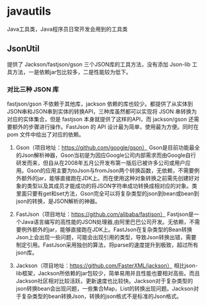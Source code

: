 # javautils
Java工具类，Java程序员日常开发会用到的工具类

## JsonUtil
提供了 Jackson/fastjson/gson 三个JSON库的工具方法，没有添加 Json-lib 工具方法，一是依赖jar包比较多，二是性能较为低下。
### 对比三种 JSON 库
fastjson/gson 不依赖于其他库，jackson 依赖的库也较少。都提供了从实体到JSON串和JSON串到实体的转换API，三种库虽然都可以实现将 JSON 串转换为对应的实体集合，但是 fastjson 本身就提供了这样的API，而 jackson/gson 还需要额外的步骤进行操作。FastJson 的 API 设计最为简单，使用最为方便。同时在 pom 文件中给出了对应的依赖。

1. Gson（项目地址：https://github.com/google/gson）
 Gson是目前功能最全的Json解析神器，Gson当初是为因应Google公司内部需求而由Google自行研发而来，但自从在2008年五月公开发布第一版后已被许多公司或用户应用。Gson的应用主要为toJson与fromJson两个转换函数，无依赖，不需要例外额外的jar，能够直接跑在JDK上。而在使用这种对象转换之前需先创建好对象的类型以及其成员才能成功的将JSON字符串成功转换成相对应的对象。类里面只要有get和set方法，Gson完全可以将复杂类型的json到bean或bean到json的转换，是JSON解析的神器。

2. FastJson（项目地址：https://github.com/alibaba/fastjson）
 Fastjson是一个Java语言编写的高性能的JSON处理器,由阿里巴巴公司开发。无依赖，不需要例外额外的jar，能够直接跑在JDK上。FastJson在复杂类型的Bean转换Json上会出现一些问题，可能会出现引用的类型，导致Json转换出错，需要制定引用。FastJson采用独创的算法，将parse的速度提升到极致，超过所有json库。

3. Jackson（项目地址：https://github.com/FasterXML/jackson）
 相比json-lib框架，Jackson所依赖的jar包较少，简单易用并且性能也要相对高些。而且Jackson社区相对比较活跃，更新速度也比较快。Jackson对于复杂类型的json转换bean会出现问题，一些集合Map，List的转换出现问题。Jackson对于复杂类型的bean转换Json，转换的json格式不是标准的Json格式。